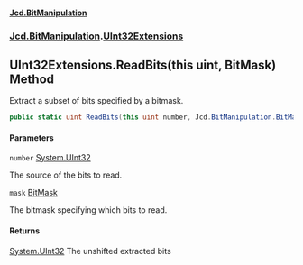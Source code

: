 #### [Jcd.BitManipulation](index 'index')

### [Jcd.BitManipulation](Jcd.BitManipulation 'Jcd.BitManipulation').[UInt32Extensions](Jcd.BitManipulation.UInt32Extensions 'Jcd.BitManipulation.UInt32Extensions')

## UInt32Extensions.ReadBits(this uint, BitMask) Method

Extract a subset of bits specified by a bitmask.

```csharp
public static uint ReadBits(this uint number, Jcd.BitManipulation.BitMask mask);
```

#### Parameters

<a name='Jcd.BitManipulation.UInt32Extensions.ReadBits(thisuint,Jcd.BitManipulation.BitMask).number'></a>

`number` [System.UInt32](https://docs.microsoft.com/en-us/dotnet/api/System.UInt32 'System.UInt32')

The source of the bits to read.

<a name='Jcd.BitManipulation.UInt32Extensions.ReadBits(thisuint,Jcd.BitManipulation.BitMask).mask'></a>

`mask` [BitMask](Jcd.BitManipulation.BitMask 'Jcd.BitManipulation.BitMask')

The bitmask specifying which bits to read.

#### Returns

[System.UInt32](https://docs.microsoft.com/en-us/dotnet/api/System.UInt32 'System.UInt32')
The unshifted extracted bits